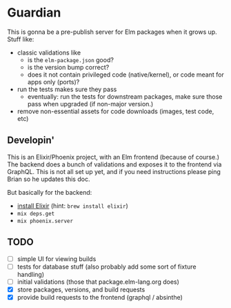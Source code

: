 # Guardian

This is gonna be a pre-publish server for Elm packages when it grows up.
Stuff like:

- classic validations like
  - is the `elm-package.json` good?
  - is the version bump correct?
  - does it not contain privileged code (native/kernel), or code meant for apps only (ports)?
- run the tests makes sure they pass
  - eventually: run the tests for downstream packages, make sure those pass when upgraded (if non-major version.)
- remove non-essential assets for code downloads (images, test code, etc)

## Developin'

This is an Elixir/Phoenix project, with an Elm frontend (because of course.)
The backend does a bunch of validations and exposes it to the frontend via GraphQL.
This is not all set up yet, and if you need instructions please ping Brian so he updates this doc.

But basically for the backend:

- [install Elixir](https://elixir-lang.org/install.html) (hint: `brew install elixir`)
- `mix deps.get`
- `mix phoenix.server`

## TODO

- [ ] simple UI for viewing builds
- [ ] tests for database stuff (also probably add some sort of fixture handling)
- [ ] initial validations (those that package.elm-lang.org does)
- [x] store packages, versions, and build requests
- [x] provide build requests to the frontend (graphql / absinthe)
